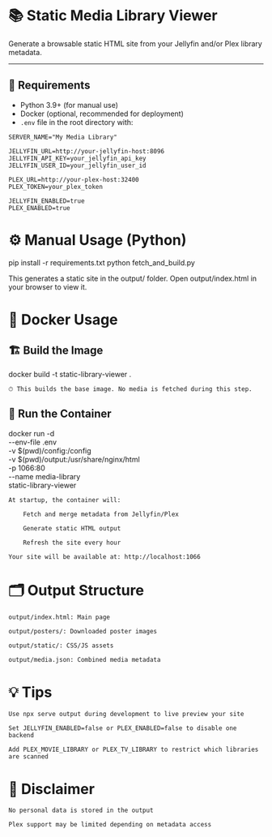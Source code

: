 # 📚 Static Media Library Viewer

Generate a browsable static HTML site from your Jellyfin and/or Plex library metadata.

---

## 🧾 Requirements

- Python 3.9+ (for manual use)
- Docker (optional, recommended for deployment)
- `.env` file in the root directory with:

```env
SERVER_NAME="My Media Library"

JELLYFIN_URL=http://your-jellyfin-host:8096
JELLYFIN_API_KEY=your_jellyfin_api_key
JELLYFIN_USER_ID=your_jellyfin_user_id

PLEX_URL=http://your-plex-host:32400
PLEX_TOKEN=your_plex_token

JELLYFIN_ENABLED=true
PLEX_ENABLED=true
```

# ⚙️ Manual Usage (Python)

pip install -r requirements.txt
python fetch_and_build.py

This generates a static site in the output/ folder.
Open output/index.html in your browser to view it.
# 🐳 Docker Usage
## 🏗 Build the Image

docker build -t static-library-viewer .

    ⏱ This builds the base image. No media is fetched during this step.

## 🚀 Run the Container

docker run -d \
  --env-file .env \
  -v $(pwd)/config:/config \
  -v $(pwd)/output:/usr/share/nginx/html \
  -p 1066:80 \
  --name media-library \
  static-library-viewer

    At startup, the container will:

        Fetch and merge metadata from Jellyfin/Plex

        Generate static HTML output

        Refresh the site every hour

    Your site will be available at: http://localhost:1066

# 🗂 Output Structure

    output/index.html: Main page

    output/posters/: Downloaded poster images

    output/static/: CSS/JS assets

    output/media.json: Combined media metadata

# 💡 Tips

    Use npx serve output during development to live preview your site

    Set JELLYFIN_ENABLED=false or PLEX_ENABLED=false to disable one backend

    Add PLEX_MOVIE_LIBRARY or PLEX_TV_LIBRARY to restrict which libraries are scanned

# 🔐 Disclaimer

    No personal data is stored in the output

    Plex support may be limited depending on metadata access